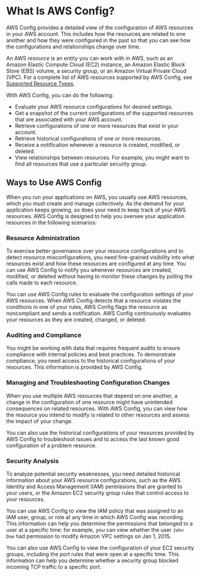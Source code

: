 # What Is AWS Config?<a name="WhatIsConfig"></a>

AWS Config provides a detailed view of the configuration of AWS resources in your AWS account\. This includes how the resources are related to one another and how they were configured in the past so that you can see how the configurations and relationships change over time\. 

An AWS *resource* is an entity you can work with in AWS, such as an Amazon Elastic Compute Cloud \(EC2\) instance, an Amazon Elastic Block Store \(EBS\) volume, a security group, or an Amazon Virtual Private Cloud \(VPC\)\. For a complete list of AWS resources supported by AWS Config, see [Supported Resource Types](resource-config-reference.md)\.

With AWS Config, you can do the following:
+ Evaluate your AWS resource configurations for desired settings\.
+ Get a snapshot of the current configurations of the supported resources that are associated with your AWS account\.
+ Retrieve configurations of one or more resources that exist in your account\.
+ Retrieve historical configurations of one or more resources\.
+ Receive a notification whenever a resource is created, modified, or deleted\.
+ View relationships between resources\. For example, you might want to find all resources that use a particular security group\.

## Ways to Use AWS Config<a name="common-scenarios"></a>

When you run your applications on AWS, you usually use AWS resources, which you must create and manage collectively\. As the demand for your application keeps growing, so does your need to keep track of your AWS resources\. AWS Config is designed to help you oversee your application resources in the following scenarios: 

### Resource Administration<a name="scenarios-resource-administration"></a>

To exercise better governance over your resource configurations and to detect resource misconfigurations, you need fine\-grained visibility into what resources exist and how these resources are configured at any time\. You can use AWS Config to notify you whenever resources are created, modified, or deleted without having to monitor these changes by polling the calls made to each resource\.

You can use AWS Config rules to evaluate the configuration settings of your AWS resources\. When AWS Config detects that a resource violates the conditions in one of your rules, AWS Config flags the resource as noncompliant and sends a notification\. AWS Config continuously evaluates your resources as they are created, changed, or deleted\.

### Auditing and Compliance<a name="scenarios-auditing-and-compliance"></a>

You might be working with data that requires frequent audits to ensure compliance with internal policies and best practices\. To demonstrate compliance, you need access to the historical configurations of your resources\. This information is provided by AWS Config\.

### Managing and Troubleshooting Configuration Changes<a name="scenarios-managing-and-troubleshooting-configuration-changes"></a>

When you use multiple AWS resources that depend on one another, a change in the configuration of one resource might have unintended consequences on related resources\. With AWS Config, you can view how the resource you intend to modify is related to other resources and assess the impact of your change\. 

You can also use the historical configurations of your resources provided by AWS Config to troubleshoot issues and to access the last known good configuration of a problem resource\.

### Security Analysis<a name="w26aab5c10c10"></a>

To analyze potential security weaknesses, you need detailed historical information about your AWS resource configurations, such as the AWS Identity and Access Management \(IAM\) permissions that are granted to your users, or the Amazon EC2 security group rules that control access to your resources\.

You can use AWS Config to view the IAM policy that was assigned to an IAM user, group, or role at any time in which AWS Config was recording\. This information can help you determine the permissions that belonged to a user at a specific time: for example, you can view whether the user `John Doe` had permission to modify Amazon VPC settings on Jan 1, 2015\.

You can also use AWS Config to view the configuration of your EC2 security groups, including the port rules that were open at a specific time\. This information can help you determine whether a security group blocked incoming TCP traffic to a specific port\.